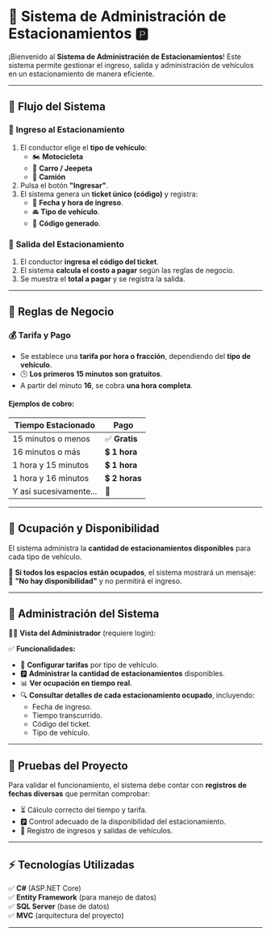 # 🚗 Sistema de Administración de Estacionamientos 🅿️

¡Bienvenido al **Sistema de Administración de Estacionamientos**! Este sistema permite gestionar el ingreso, salida y administración de vehículos en un estacionamiento de manera eficiente.

---

## 📌 **Flujo del Sistema**
### 🚙 **Ingreso al Estacionamiento**
1. El conductor elige el **tipo de vehículo**:
   - 🏍️ **Motocicleta**
   - 🚗 **Carro / Jeepeta**
   - 🚛 **Camión**
2. Pulsa el botón **"Ingresar"**.
3. El sistema genera un **ticket único (código)** y registra:
   - 📆 **Fecha y hora de ingreso**.
   - 🚘 **Tipo de vehículo**.
   - 🔢 **Código generado**.

### 🚦 **Salida del Estacionamiento**
1. El conductor **ingresa el código del ticket**.
2. El sistema **calcula el costo a pagar** según las reglas de negocio.
3. Se muestra el **total a pagar** y se registra la salida.

---

## 📌 **Reglas de Negocio**
### 💰 **Tarifa y Pago**
- Se establece una **tarifa por hora o fracción**, dependiendo del **tipo de vehículo**.
- 🕒 **Los primeros 15 minutos son gratuitos**.
- A partir del minuto **16**, se cobra **una hora completa**.
  
#### **Ejemplos de cobro**:
| **Tiempo Estacionado** | **Pago** |
|-----------------|----------------|
| 15 minutos o menos | ✅ **Gratis** |
| 16 minutos o más | 💲 **1 hora** |
| 1 hora y 15 minutos | 💲 **1 hora** |
| 1 hora y 16 minutos | 💲 **2 horas** |
| Y así sucesivamente... | 🔄 |

---

## 📌 **Ocupación y Disponibilidad**
El sistema administra la **cantidad de estacionamientos disponibles** para cada tipo de vehículo.

🔹 **Si todos los espacios están ocupados**, el sistema mostrará un mensaje:  
🚫 **"No hay disponibilidad"** y no permitirá el ingreso.

---

## 📌 **Administración del Sistema**
👨‍💻 **Vista del Administrador** (requiere login):

✅ **Funcionalidades:**
- 🔧 **Configurar tarifas** por tipo de vehículo.
- 🅿️ **Administrar la cantidad de estacionamientos** disponibles.
- 📊 **Ver ocupación en tiempo real**.
- 🔍 **Consultar detalles de cada estacionamiento ocupado**, incluyendo:
  - Fecha de ingreso.
  - Tiempo transcurrido.
  - Código del ticket.
  - Tipo de vehículo.

---

## 🚀 **Pruebas del Proyecto**
Para validar el funcionamiento, el sistema debe contar con **registros de fechas diversas** que permitan comprobar:
- ⏳ Cálculo correcto del tiempo y tarifa.
- 🅿️ Control adecuado de la disponibilidad del estacionamiento.
- 📜 Registro de ingresos y salidas de vehículos.

---

## ⚡ **Tecnologías Utilizadas**
✅ **C#** (ASP.NET Core)  
✅ **Entity Framework** (para manejo de datos)  
✅ **SQL Server** (base de datos)  
✅ **MVC** (arquitectura del proyecto)  

---

